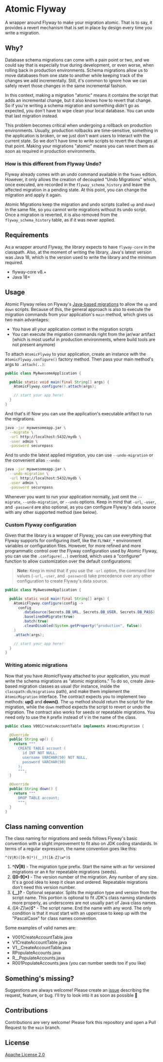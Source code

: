 

# Atomic Flyway

A wrapper around Flyway to make your migration atomic. That is to say, it provides a revert mechanism that is set in place by design every time you write a migration.

## Why?

Database schema migrations can come with a pain point or two, and we could say that is especially true during development, or even worse, when rolling back in production environments. Schema migrations allow us to move databases from one state to another while keeping track of the changes we add incrementally. Still, it's common to ignore how we can safely revert those changes in the same incremental fashion.

In this context, making a migration "atomic" means it contains the script that adds an incremental change, but it also knows how to revert that change. So if you're writing a schema migration and something didn't go as expected, you don't have to wipe clean your local database. You can undo that last migration instead.

This problem becomes critical when undergoing a rollback on production environments. Usually, production rollbacks are time-sensitive, something in the application is broken, or we just don't want users to interact with the current state. So we don't have time to write scripts to revert the changes at that point. Making your migrations "atomic" means you can revert them as soon as required in production environments.

### How is this different from Flyway Undo?

Flyway already comes with an undo command available in the `Teams` edition. However, it only allows the creation of decoupled "Undo Migrations" which, once executed, are recorded in the `flyway_schema_history` and leave the affected migration in a pending state. At this point, you can change the migration and apply it again.

Atomic Migrations keep the migration and undo scripts (called `up` and `down`) in the same file, so you cannot write migrations without its undo script. Once a migration is reverted, it is also removed from the `flyway_schema_history` table, as if it was never applied.

## Requirements

As a wrapper around Flyway, the library expects to have `flyway-core` in the classpath. Also, at the moment of writing the library, Java's latest version was Java 18, which is the version used to write the library and the minimum required.

- flyway-core v8.+
- Java 18+

## Usage

Atomic Flyway relies on Flyway's [Java-based migrations](https://flywaydb.org/documentation/concepts/migrations#java-based-migrations) to allow the `up` and `down` scripts. Because of this, the general approach is also to execute the migration commands from your application's `main` method, which gives us two main advantages:
- You have all your application context in the migration scripts
- You can execute the migration commands right from the jar/war artifact (which is most useful in production environments, where build tools are not present anymore)

To attach `AtomicFlyway` to your application, create an instance with the `AtomicFlyway.configure()` factory method. Then pass your main method's args to `.attach(..)`:

```java
public class MyAwesomeApplication {

  public static void main(final String[] args) {
    AtomicFlyway.configure().attach(args);

    // start your app here!
  }
}
```

And that's it! Now you can use the application's executable artifact to run the migrations.

```bash
java -jar myawesomeapp.jar \
  --migrate \
  -url http://localhost:5432/mydb \
  -user admin \
  -password securepass
```

And to undo the latest applied migration, you can use `--undo-migration` or the convenient alias `--undo`:

```bash
java -jar myawesomeapp.jar \
  --undo-migration \
  -url http://localhost:5432/mydb \
  -user admin \
  -password securepass
```

Whenever you want to run your application normally, just omit the `--migrate`, `--undo-migration`, or `--undo` options. Keep in mind that `-url`, `-user`, and `-password` are also optional, as you can configure Flyway's data source with any other supported method (see below).

### Custom Flyway configuration

Given that the library is a wrapper of Flyway, you can use everything that Flyway supports for configuring itself, like the `FLYWAY_*` environment variables or configuration files. However, for more refined and more programmatic control over the Flyway configuration used by Atomic Flyway, you can use the `.configure(..)` overload, which uses a "configurer" function to allow customization over the default configurations:

> **Note:** Keep in mind that if you use the `-url` option, the command line values (`-url`, `-user`, and `-password`) take precedence over any other configuration to create Flyway's data source.

```java
public class MyAwesomeApplication {

  public static void main(final String[] args) {
    AtomicFlyway.configure(config ->
      config
        .dataSource(Secrets.DB_URL, Secrets.DB_USER, Secrets.DB_PASS)
        .baselineOnMigrate(true)
        .batch(true)
        .cleanDisabled(System.getProperty("production", false))
    )
    .attach(args);

    // start your app here!
  }
}
```

### Writing atomic migrations

Now that you have AtomicFlyway attached to your application, you must write the schema migrations as "atomic migrations." To do so, create Java-based migration classes as usual (for instance, inside the `classpath:db/migrations` path), and make them implement the `AtomicMigration` interface. The contract expects you to implement two methods: **up()** and **down()**. The `up` method should return the script for the migration, while the `down` method expects the script to revert or undo the migration. The contract also works for seeds or repeatable migrations. You need only to use the `R` prefix instead of `V` in the name of the class.

```java
public class V001CreateAccountTable implements AtomicMigration {

  @Override
  public String up() {
    return """
      CREATE TABLE account (
        id INT NOT NULL,
        username VARCHAR(50) NOT NULL,
        password VARCHAR(50)
      );
      """;
  }

  @Override
  public String down() {
    return """
      DROP TABLE account;
      """;
  }
}
```

## Class naming convention

The class naming for migrations and seeds follows Flyway's basic convention with a slight improvement to fit also on JDK coding standards. In terms of a regular expression, the name convention goes like this:

```regex
^(V|R)([0-9]*)(__)?([A-Z]\w*)$
```

1. **^(V|R)** - The migration type prefix. Start the name with a`V` for versioned migrations or an `R` for repeatable migrations (seeds).
2. **([0-9]*)** - The version number of the migration. Any number of any size. It's a good idea to keep it clean and ordered. Repeatable migrations don't need this version number.
3. **(__)?** - Optional separator. Splits the migration type and version from the script name. This portion is optional to fit JDK's class naming standards more properly, as underscores are not usually part of Java class names.
4. **([A-Z]\w*)$** - The script name. End the name with any word. The only condition is that it must start with an uppercase to keep up with the "PascalCase" for class names convention.

Some examples of valid names are:
- V001CreateAccountTable.java
- V1CreateAccountTable.java
- V1__CreateAccountTable.java
- RPopulateAccounts.java
- R__PopulateAccounts.java
- R001PopulateAccounts.java (you can number seeds too if you like)

## Something's missing?

Suggestions are always welcome! Please create an [issue](https://github.com/JoseLion/atomic-flyway/issues/new) describing the request, feature, or bug. I'll try to look into it as soon as possible 🙂

## Contributions

Contributions are very welcome! Please fork this repository and open a Pull Request to the `main` branch.

## License

[Apache License 2.0](https://github.com/JoseLion/atomic-flyway/blob/main/LICENSE)
